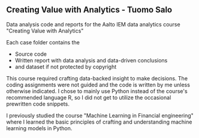 ## Creating Value with Analytics - Tuomo Salo
Data analysis code and reports for the Aalto IEM data analytics course "Creating Value with Analytics"  

Each case folder contains the 
* Source code
* Written report with data analysis and data-driven conclusions
* and dataset if not protected by copyright

This course required crafting data-backed insight to make decisions. The coding assignments were not guided and the code is written by me unless otherwise indicated. I chose to mainly use Python instead of the course's recommended language R, so I did not get to utilize the occasional prewritten code snippets.

I previously studied the course "Machine Learning in Financial engineering" where I learned the basic principles of crafting and understanding machine learning models in Python.
